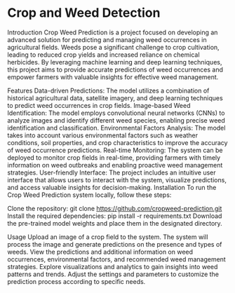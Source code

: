 # Crop and Weed Detection

Introduction
Crop Weed Prediction is a project focused on developing an advanced solution for predicting and managing weed occurrences in agricultural fields. Weeds pose a significant challenge to crop cultivation, leading to reduced crop yields and increased reliance on chemical herbicides. By leveraging machine learning and deep learning techniques, this project aims to provide accurate predictions of weed occurrences and empower farmers with valuable insights for effective weed management.

Features
Data-driven Predictions: The model utilizes a combination of historical agricultural data, satellite imagery, and deep learning techniques to predict weed occurrences in crop fields.
Image-based Weed Identification: The model employs convolutional neural networks (CNNs) to analyze images and identify different weed species, enabling precise weed identification and classification.
Environmental Factors Analysis: The model takes into account various environmental factors such as weather conditions, soil properties, and crop characteristics to improve the accuracy of weed occurrence predictions.
Real-time Monitoring: The system can be deployed to monitor crop fields in real-time, providing farmers with timely information on weed outbreaks and enabling proactive weed management strategies.
User-friendly Interface: The project includes an intuitive user interface that allows users to interact with the system, visualize predictions, and access valuable insights for decision-making.
Installation
To run the Crop Weed Prediction system locally, follow these steps:

Clone the repository: git clone https://github.com/cropweed-prediction.git
Install the required dependencies: pip install -r requirements.txt
Download the pre-trained model weights and place them in the designated directory.

Usage
Upload an image of a crop field to the system.
The system will process the image and generate predictions on the presence and types of weeds.
View the predictions and additional information on weed occurrences, environmental factors, and recommended weed management strategies.
Explore visualizations and analytics to gain insights into weed patterns and trends.
Adjust the settings and parameters to customize the prediction process according to specific needs. 
